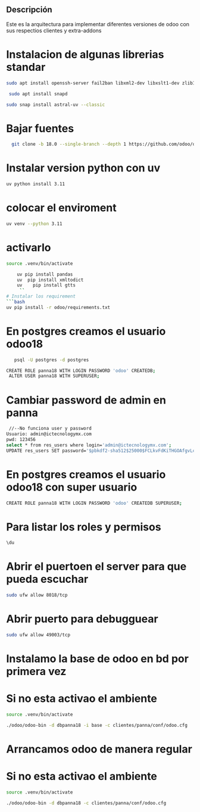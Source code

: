 ## Descripción
Este es la arquitectura para implementar diferentes versiones de odoo con sus respectios clientes y extra-addons

# Instalacion de algunas librerias standar
```bash
sudo apt install openssh-server fail2ban libxml2-dev libxslt1-dev zlib1g-dev libsasl2-dev libldap2-dev build-essential libssl-dev libffi-dev libmysqlclient-dev libpq-dev libjpeg8-dev liblcms2-dev libblas-dev libatlas-base-dev git curl   fontconfig libxrender1 xfonts-75dpi xfonts-base -y

```
 
```bash
 sudo apt install snapd
 ```
 ```bash
 sudo snap install astral-uv --classic
 ```

# Bajar fuentes
```bash
  git clone -b 18.0 --single-branch --depth 1 https://github.com/odoo/odoo.git odoo
```
# Instalar version python con uv
```bash
uv python install 3.11
```
# colocar el enviroment
```bash
uv venv --python 3.11
```
# activarlo
```bash
source .venv/bin/activate
```
```bash
    uv pip install pandas
    uv  pip install xmltodict
    uv    pip install gtts
     ``
# Instalar los requirement
```bash
uv pip install -r odoo/requirements.txt
```
# En postgres creamos el usuario odoo18
```bash
   psql -U postgres -d postgres
```
```bash
CREATE ROLE panna18 WITH LOGIN PASSWORD 'odoo' CREATEDB;
 ALTER USER panna18 WITH SUPERUSER;
```
# Cambiar password de admin en panna
```bash
 //--No funciona user y password  
Usuario: admin@ictecnologymx.com
pwd: 123456
select * from res_users where login='admin@ictecnologymx.com';
UPDATE res_users SET password='$pbkdf2-sha512$25000$FCLkvFdKiTHGOAfgvLcWIg$/3T2Qx4D7dMamxXYUiKsd8ky0TrQpUVuFCN5sI0nqYIktPa88flL2fJJ2/5xCEh/qIWr/TrrB3Ja6YwtfcS/4g' WHERE login='admin@ictecnologymx.com';
```
# En postgres creamos el usuario odoo18 con super usuario
```bash
CREATE ROLE panna18 WITH LOGIN PASSWORD 'odoo' CREATEDB SUPERUSER;
```
# Para listar los roles y permisos
```bash
\du
```
# Abrir el puertoen el server para que pueda escuchar
```bash
sudo ufw allow 8018/tcp
```
# Abrir puerto para debugguear
```bash
sudo ufw allow 49003/tcp
``` 

# Instalamo la base de odoo en bd por primera vez
# Si no esta activao el ambiente
```bash
source .venv/bin/activate
```
```bash
./odoo/odoo-bin -d dbpanna18 -i base -c clientes/panna/conf/odoo.cfg
```
# Arrancamos odoo de manera regular
# Si no esta activao el ambiente
```bash
source .venv/bin/activate
```
```bash
./odoo/odoo-bin -d dbpanna18 -c clientes/panna/conf/odoo.cfg
```